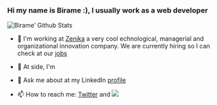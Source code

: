 ### Hi my name is Birame :), I usually work as a web developer

<!--
**bsene/bsene** is a ✨ _special_ ✨ repository because its `README.md` (this file) appears on your GitHub profile.

Here are some ideas to get you started:

- 🔭 I’m currently working on ...
- 🌱 I’m currently learning ...
- 👯 I’m looking to collaborate on ...
- 🤔 I’m looking for help with ...
- 💬 Ask me about ...
- 📫 How to reach me: ...
- 😄 Pronouns: ...
- ⚡ Fun fact: ...
-->

![Birame’ Github Stats](https://github-readme-stats.vercel.app/api?username=bsene)

- 🔭 I'm working at [Zenika](http://www.zenika.com/) a very cool echnological, managerial and organizational innovation company.
  We are currently hiring so I can check at our [jobs](https://jobs.zenika.com)

- 🌱 At side, I'm
- 💬 Ask me about at my LinkedIn [profile](https://www.linkedin.com/in/%E2%9B%B5-birame-sene-%E2%9B%B5-1a7b971b/)
- 📫 How to reach me: [Twitter]() and <img src="https://services.nexodyne.com/email/icon/w3IzFvnX%2BEid/6XK02WU%3D/R01haWw%3D/0/image.png">
